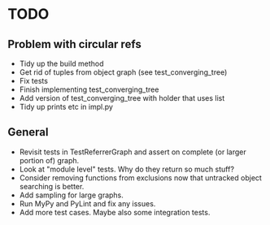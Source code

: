 # TODO

## Problem with circular refs

* Tidy up the build method
* Get rid of tuples from object graph (see test_converging_tree)
* Fix tests
* Finish implementing test_converging_tree
* Add version of test_converging_tree with holder that uses list
* Tidy up prints etc in impl.py

## General

* Revisit tests in TestReferrerGraph and assert on complete (or larger portion of) graph.
* Look at "module level" tests. Why do they return so much stuff?
* Consider removing functions from exclusions now that untracked object searching is better.
* Add sampling for large graphs.
* Run MyPy and PyLint and fix any issues.
* Add more test cases. Maybe also some integration tests.
